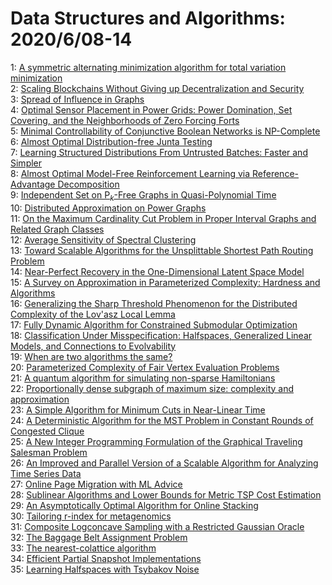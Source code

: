 # Data Structures and Algorithms: 2020/6/08-14  
1: [A symmetric alternating minimization algorithm for total variation  minimization](https://doi.org/10.48550/arXiv.2002.09180)  
2: [Scaling Blockchains Without Giving up Decentralization and Security](https://doi.org/10.48550/arXiv.2005.06665)  
3: [Spread of Influence in Graphs](https://doi.org/10.48550/arXiv.2006.03440)  
4: [Optimal Sensor Placement in Power Grids: Power Domination, Set Covering,  and the Neighborhoods of Zero Forcing Forts](https://doi.org/10.48550/arXiv.2006.03460)  
5: [Minimal Controllability of Conjunctive Boolean Networks is NP-Complete](https://doi.org/10.48550/arXiv.1704.07291)  
6: [Almost Optimal Distribution-free Junta Testing](https://doi.org/10.48550/arXiv.1901.00717)  
7: [Learning Structured Distributions From Untrusted Batches: Faster and  Simpler](https://doi.org/10.48550/arXiv.2002.10435)  
8: [Almost Optimal Model-Free Reinforcement Learning via Reference-Advantage  Decomposition](https://doi.org/10.48550/arXiv.2004.10019)  
9: [Independent Set on P$_k$-Free Graphs in Quasi-Polynomial Time](https://doi.org/10.48550/arXiv.2005.00690)  
10: [Distributed Approximation on Power Graphs](https://doi.org/10.48550/arXiv.2006.03746)  
11: [On the Maximum Cardinality Cut Problem in Proper Interval Graphs and  Related Graph Classes](https://doi.org/10.48550/arXiv.2006.03856)  
12: [Average Sensitivity of Spectral Clustering](https://doi.org/10.48550/arXiv.2006.04094)  
13: [Toward Scalable Algorithms for the Unsplittable Shortest Path Routing  Problem](https://doi.org/10.48550/arXiv.2006.04324)  
14: [Near-Perfect Recovery in the One-Dimensional Latent Space Model](https://doi.org/10.48550/arXiv.2006.04351)  
15: [A Survey on Approximation in Parameterized Complexity: Hardness and  Algorithms](https://doi.org/10.48550/arXiv.2006.04411)  
16: [Generalizing the Sharp Threshold Phenomenon for the Distributed  Complexity of the Lov\'asz Local Lemma](https://doi.org/10.48550/arXiv.2006.04625)  
17: [Fully Dynamic Algorithm for Constrained Submodular Optimization](https://doi.org/10.48550/arXiv.2006.04704)  
18: [Classification Under Misspecification: Halfspaces, Generalized Linear  Models, and Connections to Evolvability](https://doi.org/10.48550/arXiv.2006.04787)  
19: [When are two algorithms the same?](https://doi.org/10.48550/arXiv.0811.0811)  
20: [Parameterized Complexity of Fair Vertex Evaluation Problems](https://doi.org/10.48550/arXiv.1803.06878)  
21: [A quantum algorithm for simulating non-sparse Hamiltonians](https://doi.org/10.48550/arXiv.1803.08273)  
22: [Proportionally dense subgraph of maximum size: complexity and  approximation](https://doi.org/10.48550/arXiv.1903.06579)  
23: [A Simple Algorithm for Minimum Cuts in Near-Linear Time](https://doi.org/10.48550/arXiv.1908.11829)  
24: [A Deterministic Algorithm for the MST Problem in Constant Rounds of  Congested Clique](https://doi.org/10.48550/arXiv.1912.04239)  
25: [A New Integer Programming Formulation of the Graphical Traveling  Salesman Problem](https://doi.org/10.48550/arXiv.2006.04933)  
26: [An Improved and Parallel Version of a Scalable Algorithm for Analyzing  Time Series Data](https://doi.org/10.48550/arXiv.2006.04940)  
27: [Online Page Migration with ML Advice](https://doi.org/10.48550/arXiv.2006.05028)  
28: [Sublinear Algorithms and Lower Bounds for Metric TSP Cost Estimation](https://doi.org/10.48550/arXiv.2006.05490)  
29: [An Asymptotically Optimal Algorithm for Online Stacking](https://doi.org/10.48550/arXiv.2006.05740)  
30: [Tailoring r-index for metagenomics](https://doi.org/10.48550/arXiv.2006.05871)  
31: [Composite Logconcave Sampling with a Restricted Gaussian Oracle](https://doi.org/10.48550/arXiv.2006.05976)  
32: [The Baggage Belt Assignment Problem](https://doi.org/10.48550/arXiv.2006.03365)  
33: [The nearest-colattice algorithm](https://doi.org/10.48550/arXiv.2006.05660)  
34: [Efficient Partial Snapshot Implementations](https://doi.org/10.48550/arXiv.2006.06048)  
35: [Learning Halfspaces with Tsybakov Noise](https://doi.org/10.48550/arXiv.2006.06467)  